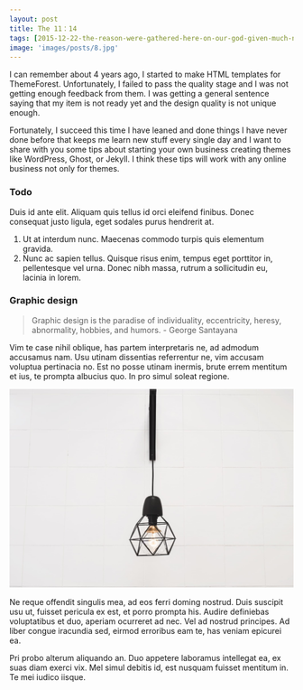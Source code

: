 ```yaml
---
layout: post
title: The 11：14
tags: [2015-12-22-the-reason-were-gathered-here-on-our-god-given-much-naeeded-day-of-rest-is-that-we-have-a-polish-hostage.markdown]
image: 'images/posts/8.jpg'
---
```


I can remember about 4 years ago, I started to make HTML templates for ThemeForest. Unfortunately, I failed to pass the quality stage and I was not getting enough feedback from them. I was getting a general sentence saying that my item is not ready yet and the design quality is not unique enough.

Fortunately, I succeed this time I have leaned and done things I have never done before that keeps me learn new stuff every single day and I want to share with you some tips about starting your own business creating themes like WordPress, Ghost, or Jekyll. I think these tips will work with any online business not only for themes.

### Todo

Duis id ante elit. Aliquam quis tellus id orci eleifend finibus. Donec consequat justo ligula, eget sodales purus hendrerit at.

1. Ut at interdum nunc. Maecenas commodo turpis quis elementum gravida.
2. Nunc ac sapien tellus. Quisque risus enim, tempus eget porttitor in, pellentesque vel urna.
    Donec nibh massa, rutrum a sollicitudin eu,
lacinia in lorem.

### Graphic design

> Graphic design is the paradise of individuality, eccentricity, heresy, abnormality, hobbies, and humors. - George Santayana

Vim te case nihil oblique, has partem interpretaris ne, ad admodum accusamus nam. Usu utinam dissentias referrentur ne, vim accusam voluptua pertinacia no. Est no posse utinam inermis, brute errem mentitum et ius, te prompta albucius quo. In pro simul soleat regione.

![alt](images/posts/1.jpg)

Ne reque offendit singulis mea, ad eos ferri doming nostrud. Duis suscipit usu ut, fuisset pericula ex est, et porro prompta his. Audire definiebas voluptatibus et duo, aperiam ocurreret ad nec. Vel ad nostrud principes. Ad liber congue iracundia sed, eirmod erroribus eam te, has veniam epicurei ea.

Pri probo alterum aliquando an. Duo appetere laboramus intellegat ea, ex suas diam exerci vix. Mel simul debitis id, est nusquam fuisset mentitum in. Te mei iudico iisque.
